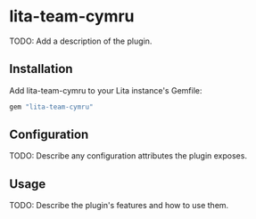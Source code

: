# lita-team-cymru

TODO: Add a description of the plugin.

## Installation

Add lita-team-cymru to your Lita instance's Gemfile:

``` ruby
gem "lita-team-cymru"
```

## Configuration

TODO: Describe any configuration attributes the plugin exposes.

## Usage

TODO: Describe the plugin's features and how to use them.
